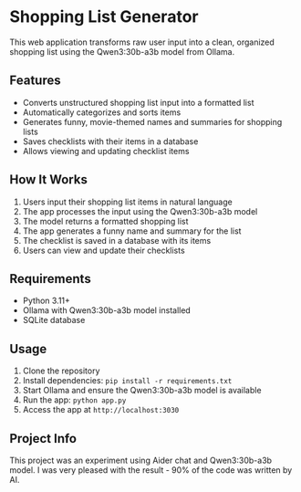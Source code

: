 # Shopping List Generator

This web application transforms raw user input into a clean, organized shopping list using the Qwen3:30b-a3b model from Ollama.

## Features

- Converts unstructured shopping list input into a formatted list
- Automatically categorizes and sorts items
- Generates funny, movie-themed names and summaries for shopping lists
- Saves checklists with their items in a database
- Allows viewing and updating checklist items

## How It Works

1. Users input their shopping list items in natural language
2. The app processes the input using the Qwen3:30b-a3b model
3. The model returns a formatted shopping list
4. The app generates a funny name and summary for the list
5. The checklist is saved in a database with its items
6. Users can view and update their checklists

## Requirements

- Python 3.11+
- Ollama with Qwen3:30b-a3b model installed
- SQLite database

## Usage

1. Clone the repository
2. Install dependencies: `pip install -r requirements.txt`
3. Start Ollama and ensure the Qwen3:30b-a3b model is available
4. Run the app: `python app.py`
5. Access the app at `http://localhost:3030`

## Project Info

This project was an experiment using Aider chat and Qwen3:30b-a3b model. I was very pleased with the result - 90% of the code was written by AI.

